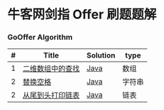 牛客网剑指 Offer 刷题题解
========

### GoOffer Algorithm


| # | Title | Solution | type |
|---| ----- | -------- | ---------- |
|1|[二维数组中的查找](https://www.nowcoder.com/practice/abc3fe2ce8e146608e868a70efebf62e?tpId=13&tqId=11154&tPage=1&rp=1&ru=/ta/coding-interviews&qru=/ta/coding-interviews/question-ranking)| [Java](https://github.com/liuenci/GoOffer/blob/master/src/com/cier/one/T1.java)|数组|
|2|[替换空格](https://www.nowcoder.com/practice/4060ac7e3e404ad1a894ef3e17650423?tpId=13&tqId=11155&tPage=1&rp=1&ru=/ta/coding-interviews&qru=/ta/coding-interviews/question-ranking)| [Java](https://github.com/liuenci/GoOffer/blob/master/src/com/cier/one/T2.java)|字符串|
|2|[从尾到头打印链表](https://www.nowcoder.com/practice/d0267f7f55b3412ba93bd35cfa8e8035?tpId=13&tqId=11156&rp=1&ru=/ta/coding-interviews&qru=/ta/coding-interviews/question-ranking)| [Java](https://github.com/liuenci/GoOffer/blob/master/src/com/cier/one/T3.java)|链表|